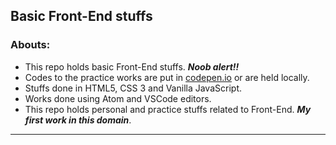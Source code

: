 ## Basic Front-End stuffs

### Abouts: 
- This repo holds basic Front-End stuffs. _**Noob alert!!**_
- Codes to the practice works are put in [codepen.io](https://codepen.io/your-work) or are held locally.
- Stuffs done in HTML5, CSS 3 and Vanilla JavaScript.
- Works done using Atom and VSCode editors.
- This repo holds personal and practice stuffs related to Front-End. _**My first work in this domain**_.
***
### 

